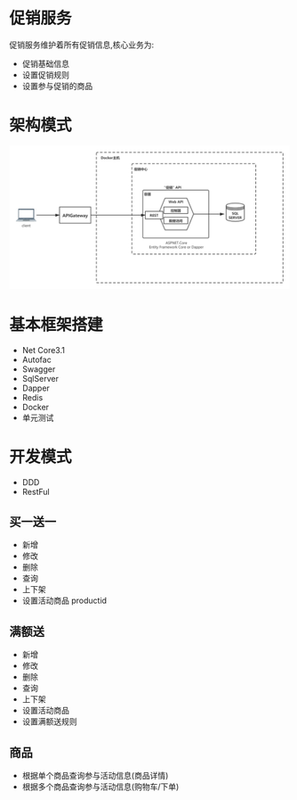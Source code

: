 
# 促销服务
促销服务维护着所有促销信息,核心业务为:
- 促销基础信息
- 设置促销规则
- 设置参与促销的商品

# 架构模式
![avatar](/img/促销中心架构图.png)

# 基本框架搭建
- Net Core3.1
- Autofac
- Swagger
- SqlServer
- Dapper
- Redis
- Docker
- 单元测试

# 开发模式 
- DDD
- RestFul


## 买一送一
- 新增
- 修改
- 删除
- 查询
- 上下架
- 设置活动商品 productid

## 满额送
- 新增
- 修改
- 删除
- 查询
- 上下架
- 设置活动商品
- 设置满额送规则

## 商品
- 根据单个商品查询参与活动信息(商品详情)
- 根据多个商品查询参与活动信息(购物车/下单)



